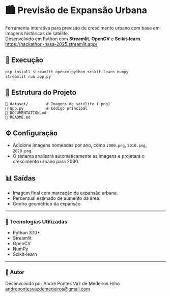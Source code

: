 # 🏙️ Previsão de Expansão Urbana

Ferramenta interativa para previsão de crescimento urbano com base em imagens históricas de satélite.  
Desenvolvido em Python com **Streamlit**, **OpenCV** e **Scikit-learn**.
https://hackathon-nasa-2025.streamlit.app/
## 🚀 Execução

```bash
pip install streamlit opencv-python scikit-learn numpy
streamlit run app.py
```

## 📂 Estrutura do Projeto

```
📁 dataset/        # Imagens de satélite (.png)
📄 app.py          # Código principal
📄 DOCUMENTATION.md
📄 README.md
```

## ⚙️ Configuração

- Adicione imagens nomeadas por ano, como `2000.png`, `2010.png`, `2020.png`.
- O sistema analisará automaticamente as imagens e projetará o crescimento urbano para 2030.

## 📊 Saídas

- Imagem final com marcação da expansão urbana.
- Percentual estimado de aumento da área.
- Centro geométrico da expansão.

---

### 📘 Tecnologias Utilizadas
- Python 3.10+  
- Streamlit  
- OpenCV  
- NumPy  
- Scikit-learn

---

### 🧠 Autor
Desenvolvido por Andre Pontes Vaz de Medeiros Filho  
[andrepontesvazdemedeiros@gmail.com](mailto:andrepontesvazdemedeiros@gmail.com)
